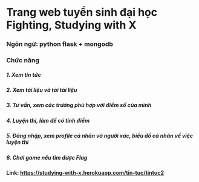 # Trang web tuyển sinh đại học Fighting, Studying with X
### Ngôn ngữ: python flask + mongodb
### Chức năng
##### 1. Xem tin tức
##### 2. Xem tài liệu và tải tài liệu
##### 3. Tư vấn, xem các trường phù hợp với điểm số của mình
##### 4. Luyện thi, làm đề có tính điểm
##### 5. Đăng nhập, xem profile cá nhân và người xác, biểu đồ cá nhân về việc luyện thi
##### 6. Chơi game nếu tìm được Flag

#### Link: https://studying-with-x.herokuapp.com/tin-tuc/tintuc2
